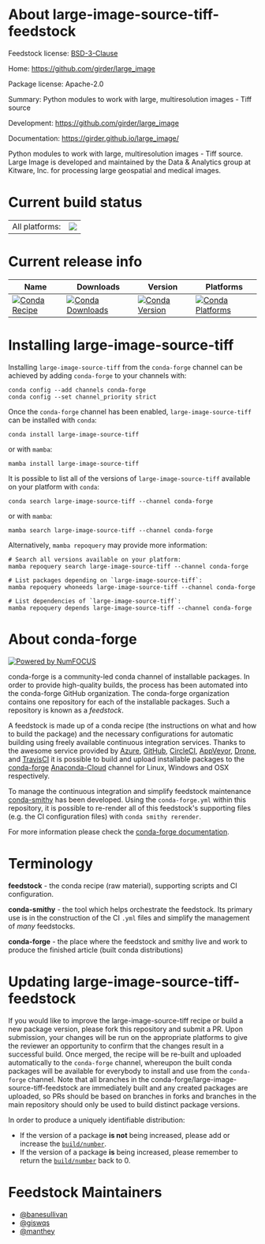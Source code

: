 About large-image-source-tiff-feedstock
=======================================

Feedstock license: [BSD-3-Clause](https://github.com/conda-forge/large-image-source-tiff-feedstock/blob/main/LICENSE.txt)

Home: https://github.com/girder/large_image

Package license: Apache-2.0

Summary: Python modules to work with large, multiresolution images - Tiff source

Development: https://github.com/girder/large_image

Documentation: https://girder.github.io/large_image/

Python modules to work with large, multiresolution images - Tiff source. Large Image is developed and maintained by the Data & Analytics group at Kitware, Inc. for processing large geospatial and medical images.


Current build status
====================


<table><tr><td>All platforms:</td>
    <td>
      <a href="https://dev.azure.com/conda-forge/feedstock-builds/_build/latest?definitionId=14750&branchName=main">
        <img src="https://dev.azure.com/conda-forge/feedstock-builds/_apis/build/status/large-image-source-tiff-feedstock?branchName=main">
      </a>
    </td>
  </tr>
</table>

Current release info
====================

| Name | Downloads | Version | Platforms |
| --- | --- | --- | --- |
| [![Conda Recipe](https://img.shields.io/badge/recipe-large--image--source--tiff-green.svg)](https://anaconda.org/conda-forge/large-image-source-tiff) | [![Conda Downloads](https://img.shields.io/conda/dn/conda-forge/large-image-source-tiff.svg)](https://anaconda.org/conda-forge/large-image-source-tiff) | [![Conda Version](https://img.shields.io/conda/vn/conda-forge/large-image-source-tiff.svg)](https://anaconda.org/conda-forge/large-image-source-tiff) | [![Conda Platforms](https://img.shields.io/conda/pn/conda-forge/large-image-source-tiff.svg)](https://anaconda.org/conda-forge/large-image-source-tiff) |

Installing large-image-source-tiff
==================================

Installing `large-image-source-tiff` from the `conda-forge` channel can be achieved by adding `conda-forge` to your channels with:

```
conda config --add channels conda-forge
conda config --set channel_priority strict
```

Once the `conda-forge` channel has been enabled, `large-image-source-tiff` can be installed with `conda`:

```
conda install large-image-source-tiff
```

or with `mamba`:

```
mamba install large-image-source-tiff
```

It is possible to list all of the versions of `large-image-source-tiff` available on your platform with `conda`:

```
conda search large-image-source-tiff --channel conda-forge
```

or with `mamba`:

```
mamba search large-image-source-tiff --channel conda-forge
```

Alternatively, `mamba repoquery` may provide more information:

```
# Search all versions available on your platform:
mamba repoquery search large-image-source-tiff --channel conda-forge

# List packages depending on `large-image-source-tiff`:
mamba repoquery whoneeds large-image-source-tiff --channel conda-forge

# List dependencies of `large-image-source-tiff`:
mamba repoquery depends large-image-source-tiff --channel conda-forge
```


About conda-forge
=================

[![Powered by
NumFOCUS](https://img.shields.io/badge/powered%20by-NumFOCUS-orange.svg?style=flat&colorA=E1523D&colorB=007D8A)](https://numfocus.org)

conda-forge is a community-led conda channel of installable packages.
In order to provide high-quality builds, the process has been automated into the
conda-forge GitHub organization. The conda-forge organization contains one repository
for each of the installable packages. Such a repository is known as a *feedstock*.

A feedstock is made up of a conda recipe (the instructions on what and how to build
the package) and the necessary configurations for automatic building using freely
available continuous integration services. Thanks to the awesome service provided by
[Azure](https://azure.microsoft.com/en-us/services/devops/), [GitHub](https://github.com/),
[CircleCI](https://circleci.com/), [AppVeyor](https://www.appveyor.com/),
[Drone](https://cloud.drone.io/welcome), and [TravisCI](https://travis-ci.com/)
it is possible to build and upload installable packages to the
[conda-forge](https://anaconda.org/conda-forge) [Anaconda-Cloud](https://anaconda.org/)
channel for Linux, Windows and OSX respectively.

To manage the continuous integration and simplify feedstock maintenance
[conda-smithy](https://github.com/conda-forge/conda-smithy) has been developed.
Using the ``conda-forge.yml`` within this repository, it is possible to re-render all of
this feedstock's supporting files (e.g. the CI configuration files) with ``conda smithy rerender``.

For more information please check the [conda-forge documentation](https://conda-forge.org/docs/).

Terminology
===========

**feedstock** - the conda recipe (raw material), supporting scripts and CI configuration.

**conda-smithy** - the tool which helps orchestrate the feedstock.
                   Its primary use is in the construction of the CI ``.yml`` files
                   and simplify the management of *many* feedstocks.

**conda-forge** - the place where the feedstock and smithy live and work to
                  produce the finished article (built conda distributions)


Updating large-image-source-tiff-feedstock
==========================================

If you would like to improve the large-image-source-tiff recipe or build a new
package version, please fork this repository and submit a PR. Upon submission,
your changes will be run on the appropriate platforms to give the reviewer an
opportunity to confirm that the changes result in a successful build. Once
merged, the recipe will be re-built and uploaded automatically to the
`conda-forge` channel, whereupon the built conda packages will be available for
everybody to install and use from the `conda-forge` channel.
Note that all branches in the conda-forge/large-image-source-tiff-feedstock are
immediately built and any created packages are uploaded, so PRs should be based
on branches in forks and branches in the main repository should only be used to
build distinct package versions.

In order to produce a uniquely identifiable distribution:
 * If the version of a package **is not** being increased, please add or increase
   the [``build/number``](https://docs.conda.io/projects/conda-build/en/latest/resources/define-metadata.html#build-number-and-string).
 * If the version of a package **is** being increased, please remember to return
   the [``build/number``](https://docs.conda.io/projects/conda-build/en/latest/resources/define-metadata.html#build-number-and-string)
   back to 0.

Feedstock Maintainers
=====================

* [@banesullivan](https://github.com/banesullivan/)
* [@giswqs](https://github.com/giswqs/)
* [@manthey](https://github.com/manthey/)


